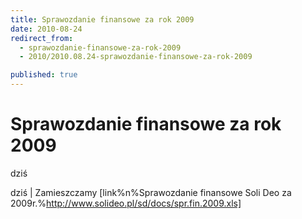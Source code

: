 ```yaml
---
title: Sprawozdanie finansowe za rok 2009
date: 2010-08-24
redirect_from: 
  - sprawozdanie-finansowe-za-rok-2009
  - 2010/2010.08.24-sprawozdanie-finansowe-za-rok-2009

published: true
---
```




# Sprawozdanie finansowe za rok 2009

<time>dziś</time>

dziś | 
Zamieszczamy [link%n%Sprawozdanie finansowe Soli Deo za 2009r.%http://www.solideo.pl/sd/docs/spr.fin.2009.xls]&nbsp;                  


<!--CONTENT FROM OLD SERVER (jos before 2013): dziś | 
Zamieszczamy [link%n%Sprawozdanie finansowe Soli Deo za 2009r.%http://www.solideo.pl/sd/docs/spr.fin.2009.xls]&nbsp;                  
         
-->

<!--{{json:{"created_date":"2010-08-24 16:08:46","publish_down":"0000-00-00 00:00:00","id":"949"}}}-->